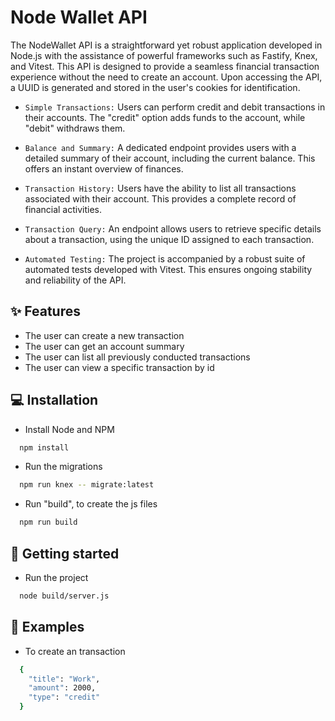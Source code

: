 # Node Wallet API

The NodeWallet API is a straightforward yet robust application developed in Node.js with the assistance of powerful frameworks such as Fastify, Knex, and Vitest. This API is designed to provide a seamless financial transaction experience without the need to create an account. Upon accessing the API, a UUID is generated and stored in the user's cookies for identification.

 - `Simple Transactions:` Users can perform credit and debit transactions in their accounts. The "credit" option adds funds to the account, while "debit" withdraws them.

 - `Balance and Summary:` A dedicated endpoint provides users with a detailed summary of their account, including the current balance. This offers an instant overview of finances.

 - `Transaction History:` Users have the ability to list all transactions associated with their account. This provides a complete record of financial activities.

 - `Transaction Query:` An endpoint allows users to retrieve specific details about a transaction, using the unique ID assigned to each transaction.

 - `Automated Testing:` The project is accompanied by a robust suite of automated tests developed with Vitest. This ensures ongoing stability and reliability of the API.

## ✨ Features
 - The user can create a new transaction
 - The user can get an account summary
 - The user can list all previously conducted transactions
 - The user can view a specific transaction by id

## 💻 Installation

- Install Node and NPM

```bash
  npm install
```

- Run the migrations

```bash
  npm run knex -- migrate:latest
```

 - Run "build", to create the js files

```bash
  npm run build
``` 

## 🚀 Getting started

 - Run the project

```bash
  node build/server.js
``` 

## 📝 Examples
 - To create an transaction

```bash
  {
    "title": "Work",
    "amount": 2000,
    "type": "credit"
  }
``` 